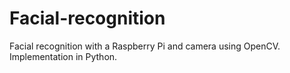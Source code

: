 # Facial-recognition
Facial recognition with a Raspberry Pi and camera using OpenCV. Implementation in Python.
